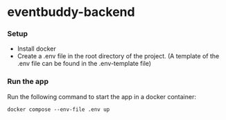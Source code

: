 # eventbuddy-backend

### Setup

- Install docker
- Create a .env file in the root directory of the project. (A template of the .env file can be found in the .env-template file)

### Run the app

Run the following command to start the app in a docker container:

`docker compose --env-file .env up`
